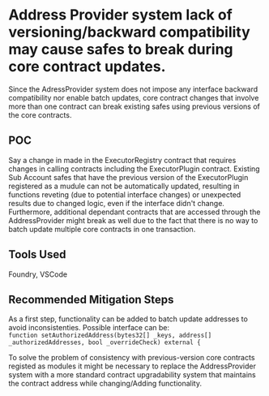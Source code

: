 # Address Provider system lack of versioning/backward compatibility may cause safes to break during core contract updates.

Since the AdressProvider system does not impose any interface backward compatibility nor enable batch updates, core contract changes that involve more than one contract can break existing safes using previous versions of the core contracts.

## POC
Say a change in made in the ExecutorRegistry contract that requires changes in calling contracts including the ExecutorPlugin contract. Existing Sub Account safes that have the previous version of the ExecutorPlugin registered as a mudule can not be automatically updated, resulting in functions reveting (due to potential interface changes) or unexpected results due to changed logic, even if the interface didn't change. Furthermore, additional dependant contracts that are accessed through the AddressProvider might break as well due to the fact that there is no way to batch update multiple core contracts in one transaction.

## Tools Used
Foundry, VSCode

## Recommended Mitigation Steps
As a first step, functionality can be added to batch update addresses to avoid inconsistenties. Possible interface can be:  
```function setAuthorizedAddress(bytes32[] _keys, address[] _authorizedAddresses, bool _overrideCheck) external {```

To solve the problem of consistency with previous-version core contracts registed as modules it might be necessary to replace the AddressProvider system with a more standard contract upgradability system that maintains the contract address while changing/Adding functionality.

